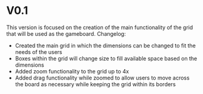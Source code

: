  # V0.1
 This version is focused on the creation of the main functionality of the grid that will be used as the gameboard.
 Changelog:
 * Created the main grid in which the dimensions can be changed to fit the needs of the users
 * Boxes within the grid will change size to fill available space based on the dimensions
 * Added zoom functionality to the grid up to 4x
 * Added drag functionality while zoomed to allow users to move across the board as necessary while keeping the grid within its borders
